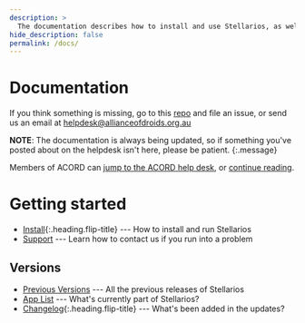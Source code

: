 ```yaml
---
description: >
  The documentation describes how to install and use Stellarios, as well as listing the changelogs, code and plans for future releases
hide_description: false
permalink: /docs/
---
```


# Documentation
If you think something is missing, go to this [repo](http://github.com/acord-robotics/helpdesk) and file an issue, or send us an email at helpdesk@allianceofdroids.org.au

**NOTE**: The documentation is always being updated, so if something you've posted about on the helpdesk isn't here, please be patient.
{:.message}

Members of ACORD can [jump to the ACORD help desk](http://allianceofdroids.org.au/aod/forums/),
or [continue reading](README.md#getting-started).

# Getting started
* [Install]{:.heading.flip-title} --- How to install and run Stellarios
* [Support](/stellarios/support/) --- Learn how to contact us if you run into a problem

## Versions
* [Previous Versions](/stellarios/releases) --- All the previous releases of Stellarios
* [App List](/stellarios/apps) --- What's currently part of Stellarios?
* [Changelog]{:.heading.flip-title} --- What's been added in the updates?


[install]: install.md
[upgrade]: upgrade.md
[config]: config.md
[basics]: basics.md
[writing]: writing.md
[scripts]: scripts.md
[build]: build.md
[advanced]: advanced.md
[LICENSE]: ../LICENSE.md
[NOTICE]: ../NOTICE.md
[CHANGELOG]: ../CHANGELOG.md
